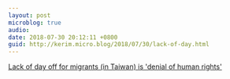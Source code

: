 ```yaml
---
layout: post
microblog: true
audio: 
date: 2018-07-30 20:12:11 +0800
guid: http://kerim.micro.blog/2018/07/30/lack-of-day.html
---
```

[Lack of day off for migrants (in Taiwan) is 'denial of human rights'](http://m.focustaiwan.tw/news/afav/201807260024.aspx)
